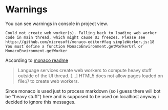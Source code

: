 # Warnings

You can see warnings in console in project view.

```
Could not create web worker(s). Falling back to loading web worker code in main thread, which might cause UI freezes. Please see https://github.com/microsoft/monaco-editor#faq simpleWorker.js:18
You must define a function MonacoEnvironment.getWorkerUrl or MonacoEnvironment.getWorker
```

According to [monaco readme](https://github.com/microsoft/monaco-editor#faq)

> Language services create web workers to compute heavy stuff outside of the UI thread. [...] HTML5 does not allow pages loaded on file:// to create web workers.

Since monaco is used just to process markdown (so i guess there will bot be "heavy stuff") here and is supposed to be used on localhost anyway i decided to ignore this messages.
